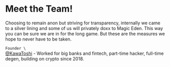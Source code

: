 # Meet the Team!

Choosing to remain anon but striving for transparency, internally we came to a silver lining and some of us will privately doxx to Magic Eden. This way you can be sure we are in for the long game. But these are the measures we hope to never have to be taken.

`Founder \`\
[@KawaToshi](https://twitter.com/KawaToshi\_) - Worked for big banks and fintech, part-time hacker, full-time degen, building on crypto since 2018.

